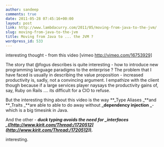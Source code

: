```yaml
---
author: sandeep
comments: true
date: 2011-05-28 07:45:16+00:00
layout: post
link: http://www.lambdacurry.com/2011/05/moving-from-java-to-the-jvm/
slug: moving-from-java-to-the-jvm
title: Moving from Java to ... the JVM ?
wordpress_id: 533
---
```


interesting thought - from this video [vimeo http://vimeo.com/16753929]

The story that @fogus describes is quite interesting - how to introduce new programming language paradigms to the enterprise ? The problem that I have faced is usually in describing the value proposition - increased productivity is, sadly, not a convincing argument. I empathize with the client though because if a large services player naysays the productivity gains of, say, Ruby on Rails .... its difficult for a CIO to refuse.

But the interesting thing about this video is the way **_Type Aliases _**and **_Traits _**are able to able to do away without **_dependency injection _**- which is a big timesink in Java.

And the other - **_duck typing _**avoids the need for **_interfaces _**([http://www.kirit.com/Thread:/1720512](http://www.kirit.com/Thread:/1720512))**_._**

interesting.
